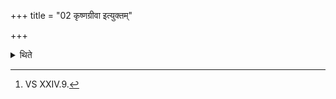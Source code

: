 +++
title = "02 कृष्णग्रीवा इत्युक्तम्"

+++

<details><summary>थिते</summary>

2. It has been said (that there should be he-goats) with black neck (for Agni etc).[^1]  

[^1]: VS XXIV.9. 
</details>
